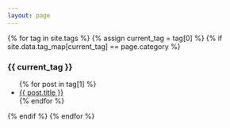 ```yaml
---
layout: page
---
```


{% for tag in site.tags %}
  {% assign current_tag = tag[0] %}
  {% if site.data.tag_map[current_tag] == page.category %}
<h3><a name="{{ current_tag }}">{{ current_tag }}</a></h3>
<ul>
  {% for post in tag[1] %}
      <li><a href="{{ post.url }}">{{ post.title }}</a></li>
  {% endfor %}
</ul>
  {% endif %}
{% endfor %}
